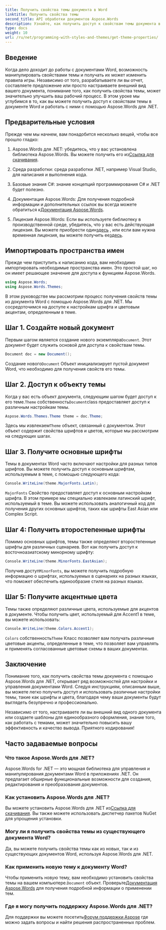 ```yaml
---
title: Получить свойства темы документа в Word
linktitle: Получить свойства темы
second_title: API обработки документов Aspose.Words
description: Узнайте, как получить доступ к свойствам темы документа в Word и управлять ими с помощью Aspose.Words для .NET. Научитесь извлекать шрифты и цвета с помощью нашего руководства.
type: docs
weight: 10
url: /ru/net/programming-with-styles-and-themes/get-theme-properties/
---
```

## Введение

Когда дело доходит до работы с документами Word, возможность манипулировать свойствами темы и получать их может изменить правила игры. Независимо от того, разрабатываете ли вы отчет, составляете предложение или просто настраиваете внешний вид вашего документа, понимание того, как получить свойства темы, может значительно улучшить ваш рабочий процесс. В этом уроке мы углубимся в то, как вы можете получить доступ к свойствам темы в документе Word и работать с ними с помощью Aspose.Words для .NET.

## Предварительные условия

Прежде чем мы начнем, вам понадобится несколько вещей, чтобы все прошло гладко:

1.  Aspose.Words для .NET: убедитесь, что у вас установлена библиотека Aspose.Words. Вы можете получить его из[Ссылка для скачивания](https://releases.aspose.com/words/net/).

2. Среда разработки: среда разработки .NET, например Visual Studio, для написания и выполнения кода.

3. Базовые знания C#: знание концепций программирования C# и .NET будет полезно.

4.  Документация Aspose.Words: Для получения подробной информации и дополнительных ссылок вы всегда можете обратиться к[Документация Aspose.Words](https://reference.aspose.com/words/net/).

5. Лицензия Aspose.Words: Если вы используете библиотеку в производственной среде, убедитесь, что у вас есть действующая лицензия. Вы можете приобрести один[здесь](https://purchase.aspose.com/buy) , или если вам нужна временная лицензия, вы можете получить ее[здесь](https://purchase.aspose.com/temporary-license/).

## Импортировать пространства имен

Прежде чем приступить к написанию кода, вам необходимо импортировать необходимые пространства имен. Это простой шаг, но он имеет решающее значение для доступа к функциям Aspose.Words.

```csharp
using Aspose.Words;
using Aspose.Words.Themes;
```

В этом руководстве мы рассмотрим процесс получения свойств темы из документа Word с помощью Aspose.Words для .NET. Мы сосредоточимся на доступе к настройкам шрифта и цветовым акцентам, определенным в теме.

## Шаг 1. Создайте новый документ

 Первым шагом является создание нового экземпляра`Document`. Этот документ будет служить основой для доступа к свойствам темы.

```csharp
Document doc = new Document();
```

 Создание нового`Document` Объект инициализирует пустой документ Word, что необходимо для получения свойств его темы.

## Шаг 2. Доступ к объекту темы

 Когда у вас есть объект документа, следующим шагом будет доступ к его теме.`Theme` собственность`Document`class предоставляет доступ к различным настройкам темы.

```csharp
Aspose.Words.Themes.Theme theme = doc.Theme;
```

 Здесь мы извлекаем`Theme` объект, связанный с документом. Этот объект содержит свойства шрифтов и цветов, которые мы рассмотрим на следующих шагах.

## Шаг 3. Получите основные шрифты

Темы в документах Word часто включают настройки для разных типов шрифтов. Вы можете получить доступ к основным шрифтам, используемым в теме, с помощью следующего кода:

```csharp
Console.WriteLine(theme.MajorFonts.Latin);
```

`MajorFonts` Свойство предоставляет доступ к основным настройкам шрифта. В этом примере мы специально извлекаем латинский шрифт, используемый в теме. Вы можете использовать аналогичный код для получения других основных шрифтов, таких как шрифты East Asian или Complex Script.

## Шаг 4: Получить второстепенные шрифты

Помимо основных шрифтов, темы также определяют второстепенные шрифты для различных сценариев. Вот как получить доступ к восточноазиатскому минорному шрифту:

```csharp
Console.WriteLine(theme.MinorFonts.EastAsian);
```

 Получив доступ`MinorFonts`, вы можете получить подробную информацию о шрифтах, используемых в сценариях на разных языках, что поможет обеспечить единообразие стиля на разных языках.

## Шаг 5: Получите акцентные цвета

Темы также определяют различные цвета, используемые для акцентов в документе. Чтобы получить цвет, используемый для Accent1 в теме, вы можете использовать:

```csharp
Console.WriteLine(theme.Colors.Accent1);
```

`Colors` собственность`Theme` Класс позволяет вам получать различные цветовые акценты, определенные в теме, что позволяет вам управлять и применять согласованные цветовые схемы в ваших документах.

## Заключение

Понимание того, как получить свойства темы документа с помощью Aspose.Words для .NET, открывает ряд возможностей для настройки и управления документами Word. Следуя инструкциям, описанным выше, вы можете легко получить доступ и использовать различные настройки темы, такие как шрифты и цвета, благодаря чему ваши документы будут выглядеть безупречно и профессионально.

Независимо от того, настраиваете ли вы внешний вид одного документа или создаете шаблоны для единообразного оформления, знание того, как работать с темами, может значительно повысить вашу эффективность и качество вывода. Приятного кодирования!

## Часто задаваемые вопросы

### Что такое Aspose.Words для .NET?

Aspose.Words for .NET — это мощная библиотека для управления и манипулирования документами Word в приложениях .NET. Он предлагает обширные функциональные возможности для создания, редактирования и преобразования документов.

### Как установить Aspose.Words для .NET?

 Вы можете установить Aspose.Words для .NET из[Ссылка для скачивания](https://releases.aspose.com/words/net/). Вы также можете использовать диспетчер пакетов NuGet для упрощения установки.

### Могу ли я получить свойства темы из существующего документа Word?

Да, вы можете получить свойства темы как из новых, так и из существующих документов Word, используя Aspose.Words для .NET.

### Как применить новую тему к документу Word?

 Чтобы применить новую тему, вам необходимо установить свойства темы на вашем компьютере.`Document` объект. Проверьте[Документация Aspose.Words](https://reference.aspose.com/words/net/) для получения подробной информации о применении тем.

### Где я могу получить поддержку Aspose.Words для .NET?

 Для поддержки вы можете посетить[Форум поддержки Aspose](https://forum.aspose.com/c/words/8) где можно задать вопросы и найти решения распространенных проблем.